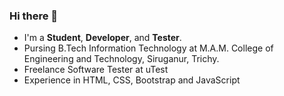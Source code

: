 ### Hi there 👋



- I'm a **Student**, **Developer**, and **Tester**.
- Pursing B.Tech Information Technology at M.A.M. College of Engineering and Technology, Siruganur, Trichy.
- Freelance Software Tester at uTest
- Experience in HTML, CSS, Bootstrap and JavaScript

